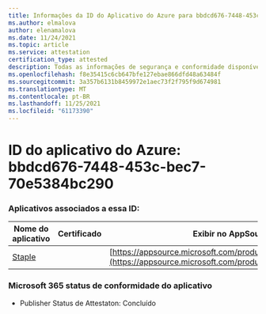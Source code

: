 ```yaml
---
title: Informações da ID do Aplicativo do Azure para bbdcd676-7448-453c-bec7-70e5384bc290
ms.author: elmalova
author: elenamalova
ms.date: 11/24/2021
ms.topic: article
ms.service: attestation
certification_type: attested
description: Todas as informações de segurança e conformidade disponíveis para o bbdcd676-7448-453c-bec7-70e5384bc290.
ms.openlocfilehash: f8e35415c6cb647bfe127ebae866dfd48a63484f
ms.sourcegitcommit: 3a357b6131b8459972e1aec73f2f795f9d674981
ms.translationtype: MT
ms.contentlocale: pt-BR
ms.lasthandoff: 11/25/2021
ms.locfileid: "61173390"
---
```

# <a name="azure-app-id-bbdcd676-7448-453c-bec7-70e5384bc290"></a>ID do aplicativo do Azure: bbdcd676-7448-453c-bec7-70e5384bc290


### <a name="apps-associated-with-this-id"></a>Aplicativos associados a essa ID:
| **Nome do aplicativo** | **Certificado** | **Exibir no AppSource** |
|--------------|---------------|-----------------------|
| [Staple](https://docs.microsoft.com/microsoft-365-app-certification/forward/WA200003281) |  | [https://appsource.microsoft.com/product/office/WA200003281](https://appsource.microsoft.com/product/office/WA200003281) |

### <a name="microsoft-365-app-compliance-status"></a>Microsoft 365 status de conformidade do aplicativo
- Publisher Status de Attestaton: Concluído
